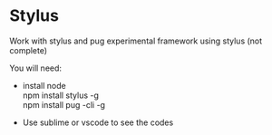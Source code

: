 # Stylus


Work with stylus and pug
experimental framework using stylus (not complete)

You will need:
- install node
  <br/>npm install stylus -g
  <br/>npm install pug -cli -g

- Use sublime or vscode to see the codes


